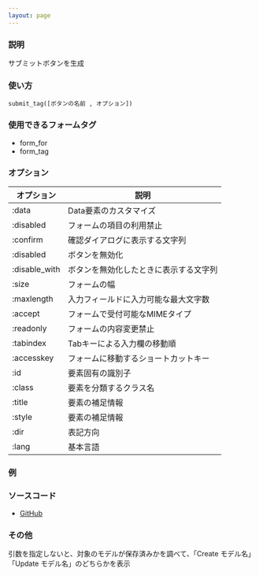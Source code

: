 ```yaml
---
layout: page
---
```

### 説明
サブミットボタンを生成

### 使い方
    submit_tag([ボタンの名前 , オプション])

### 使用できるフォームタグ
* form_for
* form_tag

### オプション

オプション         | 説明
------------- | -------------------
:data         | Data要素のカスタマイズ
:disabled     | フォームの項目の利用禁止
:confirm      | 確認ダイアログに表示する文字列
:disabled     | ボタンを無効化
:disable_with | ボタンを無効化したときに表示する文字列
:size         | フォームの幅
:maxlength    | 入力フィールドに入力可能な最大文字数
:accept       | フォームで受付可能なMIMEタイプ
:readonly     | フォームの内容変更禁止
:tabindex     | Tabキーによる入力欄の移動順
:accesskey    | フォームに移動するショートカットキー
:id           | 要素固有の識別子
:class        | 要素を分類するクラス名
:title        | 要素の補足情報
:style        | 要素の補足情報
:dir          | 表記方向
:lang         | 基本言語

### 例

### ソースコード
* [GitHub](https://github.com/rails/rails/blob/dd7af2c413a06ea44e50abf0df205314ba1bfc98/actionview/lib/action_view/helpers/form_tag_helper.rb#L441)

### その他
引数を指定しないと、対象のモデルが保存済みかを調べて、「Create モデル名」「Update モデル名」のどちらかを表示